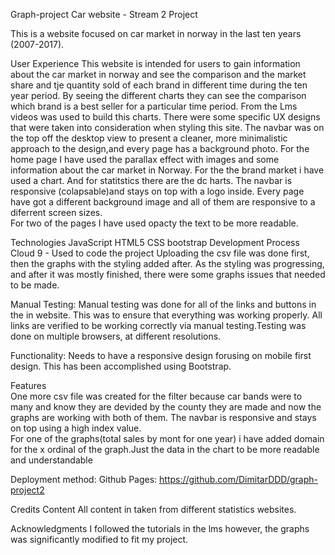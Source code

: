 Graph-project
Car website - Stream 2 Project

This is a website focused on car market in norway in the last ten years (2007-2017). 

User Experience
This website is intended for users  to gain information about the car market in norway and see the comparison and the  market share and tje quantity sold of each brand in different time during the ten year period.
By seeing the different charts they can see the comparison which brand is a best seller for a particular time period. 
From the Lms videos was used to build this charts. There were some specific UX designs that were taken into consideration when styling this site. The navbar was on the top off the desktop view to present a cleaner, more minimalistic approach to the design,and every page has a background photo.
For the home page I have used the parallax effect with images and some information about the car market in Norway.
For the the brand market i have used a chart. 
And for statitstics there are the dc harts. 
The navbar is responsive (colapsable)and stays on top with a logo inside. 
Every page have got a different background image and all of them are responsive to a diferrent screen sizes.  
For two of the pages I have used opacty the text to be more readable. 


Technologies
JavaScript
HTML5
CSS
bootstrap 
Development Process 
Cloud 9 - Used to code the project
Uploading the csv file was done first, then the graphs with the styling added after. As the styling was progressing, and after it was mostly finished, there were some graphs issues  that needed to be made.

Manual Testing:
Manual testing was done for all of the links and buttons in the  in website. This was to ensure that everything was working properly. All links are verified to be working correctly via manual testing.Testing was done on multiple browsers, at different resolutions.

Functionality:
Needs to have a responsive design forusing on mobile first design. This has been accomplished using Bootstrap.

Features  
One more csv file was created for the filter because car bands were to many and know  they are devided by the county they are made and now the graphs are working with both of them.
The navbar is responsive and stays on top using a high index value.  
For one of the graphs(total sales by mont for one year) i have added  domain for the x ordinal of the graph.Just the data in the chart to be more readable and understandable


Deployment method: Github Pages:
https://github.com/DimitarDDD/graph-project2 

Credits 
Content
All content in taken from different statistics websites.

Acknowledgments 
I followed the tutorials in the lms however, the graphs was significantly modified to fit my project.
